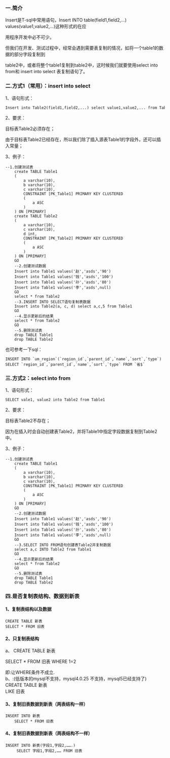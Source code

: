 ### 一.简介<br>

Insert是T-sql中常用语句，Insert INTO table(field1,field2,...) values(value1,value2,...)这种形式的在应

用程序开发中必不可少。 

但我们在开发、测试过程中，经常会遇到需要表复制的情况，如将一个table1的数据的部分字段复制到

table2中，或者将整个table1复制到table2中，这时候我们就要使用select into  from和 insert into select 表复制语句了。

### 二.方式1（常用）：insert into select

1、语句形式：

```hljs
Insert into Table2(field1,field2,...) select value1,value2,... from Table1
```

2、要求：

目标表Table2必须存在；

由于目标表Table2已经存在，所以我们除了插入源表Table1的字段外，还可以插入常量；

3、例子：

```hljs
--1.创建测试表 
    create TABLE Table1 
    ( 
        a varchar(10), 
        b varchar(10), 
        c varchar(10), 
        CONSTRAINT [PK_Table1] PRIMARY KEY CLUSTERED 
        ( 
            a ASC 
        ) 
    ) ON [PRIMARY] 
    create TABLE Table2 
    ( 
        a varchar(10), 
        c varchar(10), 
        d int, 
        CONSTRAINT [PK_Table2] PRIMARY KEY CLUSTERED 
        ( 
            a ASC 
        ) 
    ) ON [PRIMARY] 
    GO 
    --2.创建测试数据 
    Insert into Table1 values('赵','asds','90') 
    Insert into Table1 values('钱','asds','100') 
    Insert into Table1 values('孙','asds','80') 
    Insert into Table1 values('李','asds',null) 
    GO 
    select * from Table2 
    --3.INSERT INTO SELECT语句复制表数据 
    Insert into Table2(a, c, d) select a,c,5 from Table1 
    GO 
    --4.显示更新后的结果 
    select * from Table2 
    GO 
    --5.删除测试表 
    drop TABLE Table1 
    drop TABLE Table2
```

也可参考一下sql：

```hljs
INSERT INTO `um_region`(`region_id`,`parent_id`,`name`,`sort`,`type`)
SELECT `region_id`,`parent_id`,`name`,`sort`,`type` FROM `省$`
```

### 三.方式2：select into from

1、语句形式：

```hljs
SELECT vale1, value2 into Table2 from Table1
```

2、要求：

目标表Table2不存在；

因为在插入时会自动创建表Table2，并将Table1中指定字段数据复制到Table2中。

3、例子：

```hljs
--1.创建测试表 
    create TABLE Table1 
    ( 
        a varchar(10), 
        b varchar(10), 
        c varchar(10), 
        CONSTRAINT [PK_Table1] PRIMARY KEY CLUSTERED 
        ( 
            a ASC 
        ) 
    ) ON [PRIMARY] 
    GO 
    --2.创建测试数据 
    Insert into Table1 values('赵','asds','90') 
    Insert into Table1 values('钱','asds','100') 
    Insert into Table1 values('孙','asds','80') 
    Insert into Table1 values('李','asds',null) 
    GO 
    --3.SELECT INTO FROM语句创建表Table2并复制数据 
    select a,c INTO Table2 from Table1 
    GO 
    --4.显示更新后的结果 
    select * from Table2 
    GO 
    --5.删除测试表 
    drop TABLE Table1 
    drop TABLE Table2
```

### 四.是否复制表结构、数据到新表

#### 1、复制表结构以及数据

```hljs
CREATE TABLE 新表  
SELECT * FROM 旧表
```

#### 2、只复制表结构

a、      CREATE TABLE 新表  

SELECT * FROM 旧表 WHERE 1=2

即:让WHERE条件不成立.  
b、:(低版本的mysql不支持，mysql4.0.25 不支持，mysql5已经支持了)  
CREATE TABLE 新表  
LIKE 旧表

#### 3、复制旧表数据到新表（两表结构一样）

```hljs
INSERT INTO 新表
    SELECT * FROM 旧表
```

#### 4、复制旧表数据到新表（两表结构不一样）<br>

```hljs
INSERT INTO 新表(字段1,字段2,…….)
     SELECT 字段1,字段2,…… FROM 旧表
```